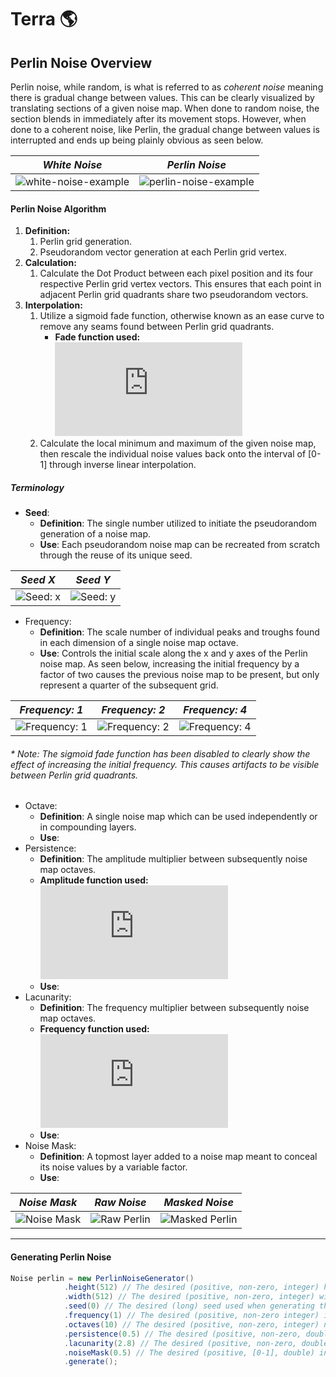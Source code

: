 # Terra :earth_americas:

## Perlin Noise Overview

Perlin noise, while random, is what is referred to as *coherent noise* meaning there is gradual change between values. This can be clearly visualized by translating sections of a given noise map. When done to random noise, the section blends in immediately after its movement stops. However, when done to a coherent noise, like Perlin, the gradual change between values is interrupted and ends up being plainly obvious as seen below.

|          *White Noise*           |          *Perlin Noise*           |
| :-----------------------: | :-----------------------: |
| ![white-noise-example][white-noise-example] | ![perlin-noise-example][perlin-noise-example] |

#### Perlin Noise Algorithm

1. **Definition:**
   1. Perlin grid generation.
   2. Pseudorandom vector generation at each Perlin grid vertex.
2. **Calculation:** 
   1. Calculate the Dot Product between each pixel position and its four respective Perlin grid vertex vectors. This ensures that each point in adjacent Perlin grid quadrants share two pseudorandom vectors.
3. **Interpolation:**
   1. Utilize a sigmoid fade function, otherwise known as an ease curve to remove any seams found between Perlin grid quadrants.
      + **Fade function used:** ![Fade Function][fade-function]
   2. Calculate the local minimum and maximum of the given noise map, then rescale the individual noise values back onto the interval of [0-1] through inverse linear interpolation.
      ​

##### Terminology

+ **Seed**: 
  + **Definition**: The single number utilized to initiate the pseudorandom generation of a noise map.
  + **Use**: Each pseudorandom noise map can be recreated from scratch through the reuse of its unique seed.

|          *Seed X*           |          *Seed Y*           |
| :-----------------------: | :-----------------------: |
| ![Seed: x][perlin-seed-x] | ![Seed: y][perlin-seed-y] |

+ Frequency: 
  + **Definition**: The scale number of individual peaks and troughs found in each dimension of a single noise map octave.
  + **Use**: Controls the initial scale along the x and y axes of the Perlin noise map. As seen below, increasing the initial frequency by a factor of two causes the previous noise map to be present, but only represent a quarter of the subsequent grid.

|          *Frequency: 1*           |          *Frequency: 2*           | *Frequency: 4* |
| :-----------------------: | :-----------------------: | :-----------------------: |
| ![Frequency: 1][perlin-frequency-1] | ![Frequency: 2][perlin-frequency-2] | ![Frequency: 4][perlin-frequency-4] |
###### \* Note: The sigmoid fade function has been disabled to clearly show the effect of increasing the initial frequency. This causes artifacts to be visible between Perlin grid quadrants.

+ Octave:
  + **Definition**: A single noise map which can be used independently or in compounding layers.
  + **Use**: 
    ​
+ Persistence:
  + **Definition**: The amplitude multiplier between subsequently noise map octaves.
  + **Amplitude function used:** ![Amplitude Function][amplitude-function]
  + **Use**: 
    ​
+ Lacunarity:
  + **Definition**: The frequency multiplier between subsequently noise map octaves.
  + **Frequency function used:** ![Frequency Function][frequency-function]
  + **Use**: 
    ​
+ Noise Mask:
  + **Definition**: A topmost layer added to a noise map meant to conceal its noise values by a variable factor.
  + **Use**: 

|          *Noise Mask*       |          *Raw Noise*       | *Masked Noise* |
| :-----------------------: | :-----------------------: | :-----------------------: |
| ![Noise Mask][noise-mask] | ![Raw Perlin][raw-perlin] | ![Masked Perlin][masked-perlin] |

-----
#### Generating Perlin Noise

```java
Noise perlin = new PerlinNoiseGenerator()
			.height(512) // The desired (positive, non-zero, integer) height of the generated PerlinNoise object.
			.width(512) // The desired (positive, non-zero, integer) width of the generated PerlinNoise object.
			.seed(0) // The desired (long) seed used when generating the PerlinNoise object.
			.frequency(1) // The desired (positive, non-zero integer) initial frequency of the generated PerlinNoise object.
			.octaves(10) // The desired (positive, non-zero, integer) number of octaves present in the generated PerlinNoise object.
			.persistence(0.5) // The desired (positive, non-zero, double) persistence of the generated PerlinNoise object.
			.lacunarity(2.8) // The desired (positive, non-zero, double) lacunarity of the generated PerlinNoise object.
			.noiseMask(0.5) // The desired (positive, [0-1], double) intensity of the NoiseMask being applied to the generated PerlinNoise object.
			.generate();
```

[white-noise-example]: https://i.imgur.com/kdvoLXs.gif "White Noise"
[perlin-noise-example]: https://i.imgur.com/ZIbyS0g.gif "Perlin Noise"

[fade-function]: http://latex.codecogs.com/gif.latex?f%28x%29%20%3D%206x%5E%7B5%7D%20-%2015x%5E%7B4%7D&amp;plus;10x%5E%7B3%7D "Perlin Noise fade function LaTeX."

[perlin-seed-x]: https://i.imgur.com/B7FhPhV.png "Perlin Noise with seed X."
[perlin-seed-y]: https://i.imgur.com/oJhRLLx.png "Perlin Noise with seed Y."

[perlin-frequency-1]: https://i.imgur.com/MwjNCIh.png "Perlin Noise with frequency 1."
[perlin-frequency-2]: https://i.imgur.com/OuX2vRD.png "Perlin Noise with frequency 2."
[perlin-frequency-4]: https://i.imgur.com/nj7vxrf.png "Perlin Noise with frequency 4."

[amplitude-function]: http://latex.codecogs.com/gif.latex?amplitude%20%3D%20persistence%7B%5E%7B%28octaves%20-%201%29%7D%7D "Perlin Noise persistence function LaTeX."

[frequency-function]: http://latex.codecogs.com/gif.latex?frequency%20%3D%20%28initial%20frequency%29%20*%20lacunarity%7B%5E%7B%28octaves%20-%201%29%7D%7D "Perlin Noise frequency function LaTeX."

[noise-mask]: https://i.imgur.com/HgLPvlF.png "Raw Noise Mask."
[raw-perlin]: https://i.imgur.com/OXBXLNm.png "Perlin Noise with no Noise Mask."
[masked-perlin]: https://i.imgur.com/v9pjZlY.png "Perlin Noise with a Noise Mask."

